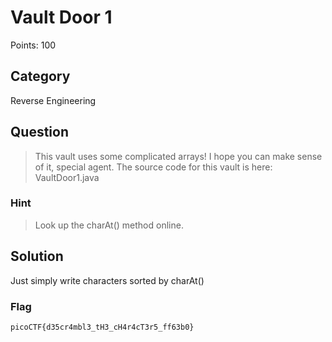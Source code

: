 # Vault Door 1

Points: 100

## Category

Reverse Engineering

## Question

> This vault uses some complicated arrays! I hope you can make sense of it, special agent. The source code for this vault is here: VaultDoor1.java

### Hint

> Look up the charAt() method online.

## Solution

Just simply write characters sorted by charAt()

### Flag

`picoCTF{d35cr4mbl3_tH3_cH4r4cT3r5_ff63b0}`

